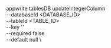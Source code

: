 appwrite tablesDB updateIntegerColumn \
        --databaseId <DATABASE_ID> \
        --tableId <TABLE_ID> \
        --key '' \
        --required false \
        --default null \




